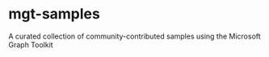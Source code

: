 # mgt-samples
A curated collection of community-contributed samples using the Microsoft Graph Toolkit
